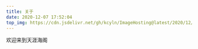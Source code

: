 ```yaml
---
title: 关于
date: 2020-12-07 17:52:04
top_img: https://cdn.jsdelivr.net/gh/kcyln/ImageHosting@latest/2020/12/09/325bef8f722b5e9f1bac16bf88cb01fb.png
---
```



欢迎来到天涯海阁